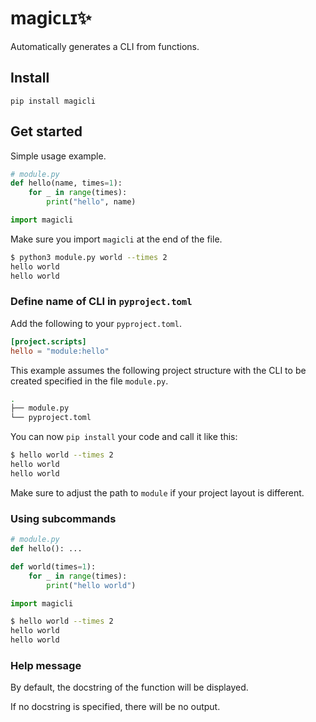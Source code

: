 # magiᴄʟɪ✨

Automatically generates a CLI from functions.

## Install

```
pip install magicli
```

## Get started

Simple usage example.

```python
# module.py
def hello(name, times=1):
    for _ in range(times):
        print("hello", name)

import magicli
```

Make sure you import `magicli` at the end of the file.

```bash
$ python3 module.py world --times 2
hello world
hello world
```

### Define name of CLI in `pyproject.toml`

Add the following to your `pyproject.toml`.

```toml
[project.scripts]
hello = "module:hello"
```

This example assumes the following project structure with the CLI to be created specified in the file `module.py`.

```bash
.
├── module.py
└── pyproject.toml
```

You can now `pip install` your code and call it like this:

```bash
$ hello world --times 2
hello world
hello world
```

Make sure to adjust the path to `module` if your project layout is different.

### Using subcommands

```python
# module.py
def hello(): ...

def world(times=1):
    for _ in range(times):
        print("hello world")

import magicli
```

```bash
$ hello world --times 2
hello world
hello world
```

### Help message

By default, the docstring of the function will be displayed.

If no docstring is specified, there will be no output.
